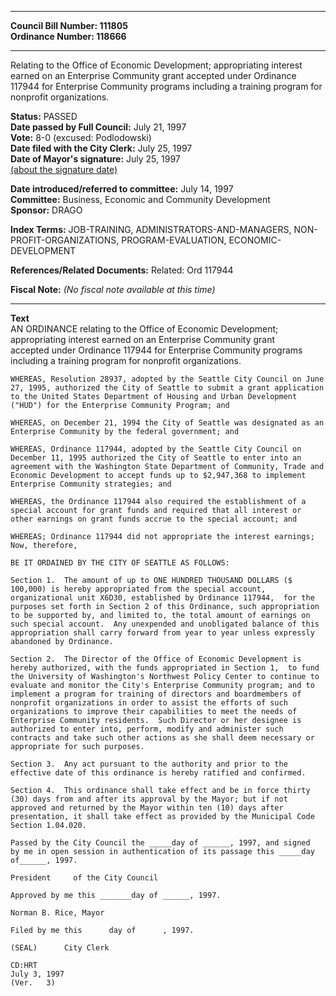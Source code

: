 * * * * *  
  
**Council Bill Number: [](#h0)[](#h2)111805**   
**Ordinance Number: 118666**  
  
* * * * *  
  
Relating to the Office of Economic Development; appropriating interest earned on an Enterprise Community grant accepted under Ordinance 117944 for Enterprise Community programs including a training program for nonprofit organizations.  
  
**Status:** PASSED   
**Date passed by Full Council:** July 21, 1997   
**Vote:** 8-0 (excused: Podlodowski)   
**Date filed with the City Clerk:** July 25, 1997   
**Date of Mayor's signature:** July 25, 1997   
[(about the signature date)](/~public/approvaldate.htm)   
  
  
**Date introduced/referred to committee:** July 14, 1997   
**Committee:** Business, Economic and Community Development   
**Sponsor:** DRAGO   
  
**Index Terms:** JOB-TRAINING, ADMINISTRATORS-AND-MANAGERS, NON-PROFIT-ORGANIZATIONS, PROGRAM-EVALUATION, ECONOMIC-DEVELOPMENT  
  
**References/Related Documents:** Related: Ord 117944  
  
**Fiscal Note:** *(No fiscal note available at this time)*  
  
* * * * *  
  
**Text**  
    AN ORDINANCE  relating to the Office of Economic Development;  
    appropriating interest earned on an Enterprise Community grant  
    accepted under Ordinance 117944 for Enterprise Community programs  
    including a training program for nonprofit organizations.  
  
    WHEREAS, Resolution 28937, adopted by the Seattle City Council on June  
    27, 1995, authorized the City of Seattle to submit a grant application  
    to the United States Department of Housing and Urban Development  
    ("HUD") for the Enterprise Community Program; and  
  
    WHEREAS, on December 21, 1994 the City of Seattle was designated as an  
    Enterprise Community by the federal government; and  
  
    WHEREAS, Ordinance 117944, adopted by the Seattle City Council on  
    December 11, 1995 authorized the City of Seattle to enter into an  
    agreement with the Washington State Department of Community, Trade and  
    Economic Development to accept funds up to $2,947,368 to implement  
    Enterprise Community strategies; and  
  
    WHEREAS, the Ordinance 117944 also required the establishment of a  
    special account for grant funds and required that all interest or  
    other earnings on grant funds accrue to the special account; and  
  
    WHEREAS; Ordinance 117944 did not appropriate the interest earnings;  
    Now, therefore,  
  
    BE IT ORDAINED BY THE CITY OF SEATTLE AS FOLLOWS:  
  
    Section 1.  The amount of up to ONE HUNDRED THOUSAND DOLLARS ($  
    100,000) is hereby appropriated from the special account,  
    organizational unit X6D30, established by Ordinance 117944,  for the  
    purposes set forth in Section 2 of this Ordinance, such appropriation  
    to be supported by, and limited to, the total amount of earnings on  
    such special account.  Any unexpended and unobligated balance of this  
    appropriation shall carry forward from year to year unless expressly  
    abandoned by Ordinance.  
  
    Section 2.  The Director of the Office of Economic Development is  
    hereby authorized, with the funds appropriated in Section 1,  to fund  
    the University of Washington's Northwest Policy Center to continue to  
    evaluate and monitor the City's Enterprise Community program; and to  
    implement a program for training of directors and boardmembers of  
    nonprofit organizations in order to assist the efforts of such  
    organizations to improve their capabilities to meet the needs of  
    Enterprise Community residents.  Such Director or her designee is  
    authorized to enter into, perform, modify and administer such  
    contracts and take such other actions as she shall deem necessary or  
    appropriate for such purposes.  
  
    Section 3.  Any act pursuant to the authority and prior to the  
    effective date of this ordinance is hereby ratified and confirmed.  
  
    Section 4.  This ordinance shall take effect and be in force thirty  
    (30) days from and after its approval by the Mayor; but if not  
    approved and returned by the Mayor within ten (10) days after  
    presentation, it shall take effect as provided by the Municipal Code  
    Section 1.04.020.  
  
    Passed by the City Council the _____day of ______, 1997, and signed  
    by me in open session in authentication of its passage this _____day  
    of______, 1997.  
  
    President     of the City Council  
  
    Approved by me this _______day of ______, 1997.  
  
    Norman B. Rice, Mayor  
  
    Filed by me this      day of      , 1997.  
  
    (SEAL)      City Clerk  
  
    CD:HRT  
    July 3, 1997  
    (Ver.   3)  
